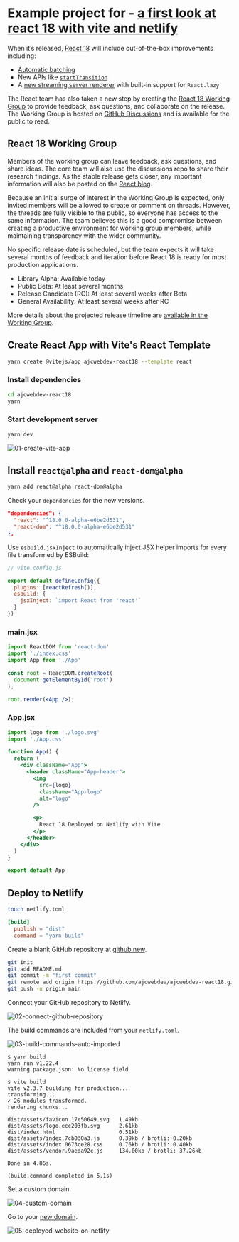 # Example project for - [a first look at react 18 with vite and netlify](https://dev.to/ajcwebdev/a-first-look-at-react-18-with-vite-and-netlify-5411)

When it’s released, [React 18](https://github.com/reactwg/react-18/discussions/4) will include out-of-the-box improvements including:
* [Automatic batching](https://github.com/reactwg/react-18/discussions/21)
* New APIs like [`startTransition`](https://github.com/reactwg/react-18/discussions/41)
* A [new streaming server renderer](https://github.com/reactwg/react-18/discussions/37) with built-in support for `React.lazy`

The React team has also taken a new step by creating the [React 18 Working Group](https://github.com/reactwg/react-18) to provide feedback, ask questions, and collaborate on the release. The Working Group is hosted on [GitHub Discussions](https://github.com/reactwg/react-18/discussions) and is available for the public to read.

## React 18 Working Group

Members of the working group can leave feedback, ask questions, and share ideas. The core team will also use the discussions repo to share their research findings. As the stable release gets closer, any important information will also be posted on the [React blog](https://reactjs.org/blog/all.html/).

Because an initial surge of interest in the Working Group is expected, only invited members will be allowed to create or comment on threads. However, the threads are fully visible to the public, so everyone has access to the same information. The team believes this is a good compromise between creating a productive environment for working group members, while maintaining transparency with the wider community.

No specific release date is scheduled, but the team expects it will take several months of feedback and iteration before React 18 is ready for most production applications.

* Library Alpha: Available today
* Public Beta: At least several months
* Release Candidate (RC): At least several weeks after Beta
* General Availability: At least several weeks after RC

More details about the projected release timeline are [available in the Working Group](https://github.com/reactwg/react-18/discussions/9).

## Create React App with Vite's React Template

```bash
yarn create @vitejs/app ajcwebdev-react18 --template react
```

### Install dependencies

```bash
cd ajcwebdev-react18
yarn
```

### Start development server

```bash
yarn dev
```

![01-create-vite-app](https://dev-to-uploads.s3.amazonaws.com/uploads/articles/fdvsb936oo4qlhq2fw12.png)

## Install `react@alpha` and `react-dom@alpha`

```bash
yarn add react@alpha react-dom@alpha
```

Check your `dependencies` for the new versions.

```json
"dependencies": {
  "react": "^18.0.0-alpha-e6be2d531",
  "react-dom": "^18.0.0-alpha-e6be2d531"
},
```

Use `esbuild.jsxInject` to automatically inject JSX helper imports for every file transformed by ESBuild:

```javascript
// vite.config.js

export default defineConfig({
  plugins: [reactRefresh()],
  esbuild: {
    jsxInject: `import React from 'react'`
  }
})
```

### main.jsx

```jsx
import ReactDOM from 'react-dom'
import './index.css'
import App from './App'

const root = ReactDOM.createRoot(
  document.getElementById('root')
);

root.render(<App />);
```

### App.jsx

```jsx
import logo from './logo.svg'
import './App.css'

function App() {
  return (
    <div className="App">
      <header className="App-header">
        <img
          src={logo}
          className="App-logo"
          alt="logo"
        />

        <p>
          React 18 Deployed on Netlify with Vite
        </p>
      </header>
    </div>
  )
}

export default App
```

## Deploy to Netlify

```bash
touch netlify.toml
```

```toml
[build]
  publish = "dist"
  command = "yarn build"
```

Create a blank GitHub repository at [github.new](https://github.com/new/).

```bash
git init
git add README.md
git commit -m "first commit"
git remote add origin https://github.com/ajcwebdev/ajcwebdev-react18.git
git push -u origin main
```

Connect your GitHub repository to Netlify.

![02-connect-github-repository](https://dev-to-uploads.s3.amazonaws.com/uploads/articles/sud29dkfgb9kxcthbm0a.png)

The build commands are included from your `netlify.toml`.

![03-build-commands-auto-imported](https://dev-to-uploads.s3.amazonaws.com/uploads/articles/pfdbymv7infchvybsjgh.png)

```
$ yarn build
yarn run v1.22.4
warning package.json: No license field

$ vite build
vite v2.3.7 building for production...
transforming...
✓ 26 modules transformed.
rendering chunks...

dist/assets/favicon.17e50649.svg   1.49kb
dist/assets/logo.ecc203fb.svg      2.61kb
dist/index.html                    0.51kb
dist/assets/index.7cb030a3.js      0.39kb / brotli: 0.20kb
dist/assets/index.0673ce28.css     0.76kb / brotli: 0.40kb
dist/assets/vendor.9aeda92c.js     134.00kb / brotli: 37.26kb

Done in 4.86s.

(build.command completed in 5.1s)
```

Set a custom domain.

![04-custom-domain](https://dev-to-uploads.s3.amazonaws.com/uploads/articles/adsfhpjsem8g8wkcm6ap.png)

Go to your [new domain](https://ajcwebdev-react18.netlify.app/).

![05-deployed-website-on-netlify](https://dev-to-uploads.s3.amazonaws.com/uploads/articles/sx49sydxcw7q6hgc2tv7.png)
